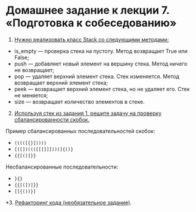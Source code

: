 # Домашнее задание к лекции 7. «Подготовка к собеседованию»



1. [Нужно реализовать класс Stack со следующими методами:](main.py)

- is_empty — проверка стека на пустоту. Метод возвращает True или False;
- push — добавляет новый элемент на вершину стека. Метод ничего не возвращает;
- pop — удаляет верхний элемент стека. Стек изменяется. Метод возвращает верхний элемент стека;
- peek — возвращает верхний элемент стека, но не удаляет его. Стек не меняется;
- size — возвращает количество элементов в стеке.

2. [Используя стек из задания 1, решите задачу на проверку сбалансированности скобок.](balanced.py)

Пример сбалансированных последовательностей скобок:

- ```(((([{}]))))```
- ```[([])((([[[]]])))]{()}```
- ```{{[()]}}```

Несбалансированные последовательности:

- ```}{}```
- ```{{[(])]}}```
- ```[[{())}]```



\*3. [Рефакторинг кода (необязательное задание)](refactoring.py).

